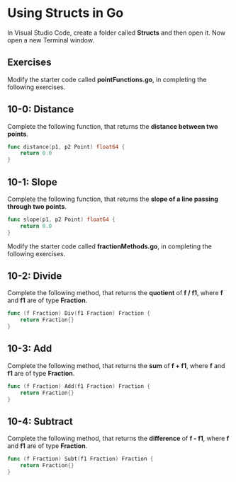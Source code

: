 # Using Structs in Go

In Visual Studio Code, create a folder called **Structs** and then open it. Now open a new Terminal window.

## Exercises

Modify the starter code called **pointFunctions.go**, in completing the following exercises.

## 10-0:  Distance

Complete the following function, that returns the **distance between two points**.

```go
func distance(p1, p2 Point) float64 {
	return 0.0
}
```

## 10-1:  Slope

Complete the following function, that returns the **slope of a line passing through two points**.

```go
func slope(p1, p2 Point) float64 {
	return 0.0
}
```

Modify the starter code called **fractionMethods.go**, in completing the following exercises.

## 10-2:  Divide

Complete the following method, that returns the **quotient** of **f / f1**, where **f** and **f1** are of type **Fraction**.

```go
func (f Fraction) Div(f1 Fraction) Fraction {
	return Fraction{}
}
```

## 10-3:  Add

Complete the following method, that returns the **sum** of **f + f1**, where **f** and **f1** are of type **Fraction**.

```go
func (f Fraction) Add(f1 Fraction) Fraction {
	return Fraction{}
}
```

## 10-4:  Subtract

Complete the following method, that returns the **difference** of **f - f1**, where **f** and **f1** are of type **Fraction**.

```go
func (f Fraction) Subt(f1 Fraction) Fraction {
	return Fraction{}
}
```